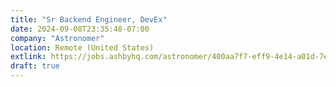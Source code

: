 ```yaml
---
title: "Sr Backend Engineer, DevEx"
date: 2024-09-08T23:35:48-07:00
company: "Astronomer"
location: Remote (United States)
extlink: https://jobs.ashbyhq.com/astronomer/400aa7f7-eff9-4e14-a01d-7ecd2f50cdd6?utm_campaign=airflow-summit-2024&utm_medium=email&_hsenc=p2ANqtz-_3BsfMmVTw0XpZk7O18eT1FndV22zHmOjCvNxldr1QLPsSjhPD68WJjQLSPUia9PDPTLx3x02IUAU27Xwj4hXHNMnMJw&_hsmi=314881824&utm_source=hubspot
draft: true
---
```



